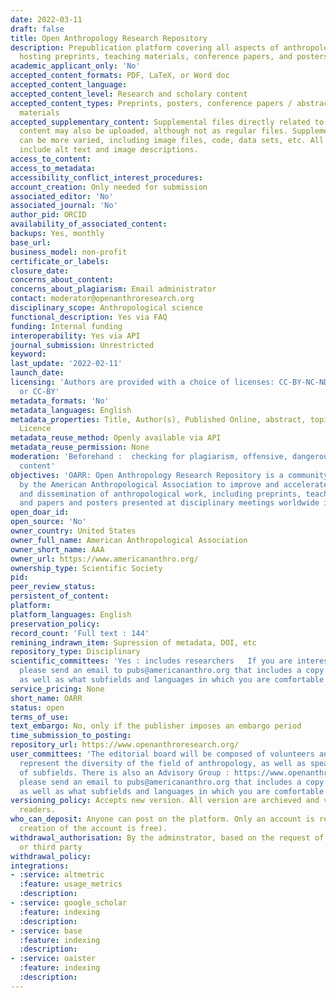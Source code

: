 ```yaml
---
date: 2022-03-11
draft: false
title: Open Anthropology Research Repository
description: Prepublication platform covering all aspects of anthropological research,
  hosting preprints, teaching materials, conference papers, and posters.
academic_applicant_only: 'No'
accepted_content_formats: PDF, LaTeX, or Word doc
accepted_content_language:
accepted_content_level: Research and scholary content
accepted_content_types: Preprints, posters, conference papers / abstracts, and teaching
  materials
accepted_supplementary_content: Supplemental files directly related to the primary
  content may also be uploaded, although not as regular files. Supplemental files
  can be more varied, including image files, code, data sets, etc. All images should
  include alt text and image descriptions.
access_to_content:
access_to_metadata:
accessibility_conflict_interest_procedures:
account_creation: Only needed for submission
associated_editor: 'No'
associated_journal: 'No'
author_pid: ORCID
availability_of_associated_content:
backups: Yes, monthly
base_url:
business_model: non-profit
certificate_or_labels:
closure_date:
concerns_about_content:
concerns_about_plagiarism: Email administrator
contact: moderator@openanthroresearch.org
disciplinary_scope: Anthropological science
functional_description: Yes via FAQ
funding: Internal funding
interoperability: Yes via API
journal_submission: Unrestricted
keyword:
last_update: '2022-02-11'
launch_date:
licensing: 'Authors are provided with a choice of licenses: CC-BY-NC-ND, CC-BY-NC,
  or CC-BY'
metadata_formats: 'No'
metadata_languages: English
metadata_properties: Title, Author(s), Published Online, abstract, topics, funder(s),
  Licence
metadata_reuse_method: Openly available via API
metadata_reuse_permission: None
moderation: 'Beforehand :  checking for plagiarism, offensive, dangerous, and/or non-scholarly
  content'
objectives: 'OARR: Open Anthropology Research Repository is a community server established
  by the American Anthropological Association to improve and accelerate the discovery
  and dissemination of anthropological work, including preprints, teaching materials,
  and papers and posters presented at disciplinary meetings worldwide in any language.'
open_doar_id:
open_source: 'No'
owner_country: United States
owner_full_name: American Anthropological Association
owner_short_name: AAA
owner_url: https://www.americananthro.org/
ownership_type: Scientific Society
pid:
peer_review_status:
persistent_of_content:
platform:
platform_languages: English
preservation_policy:
record_count: 'Full text : 144'
remining_indrawn_item: Supression of metadata, DOI, etc
repository_type: Disciplinary
scientific_committees: 'Yes : includes researchers   If you are interested in joining the OARR editorial board and reviewing submissions,
  please send an email to pubs@americananthro.org that includes a copy of your CV
  as well as what subfields and languages in which you are comfortable reviewing.'
service_pricing: None
short_name: OARR
status: open
terms_of_use:
text_embargo: No, only if the publisher imposes an embargo period
time_submission_to_posting:
repository_url: https://www.openanthroresearch.org/
user_committees: 'The editorial board will be composed of volunteers and strives to
  represent the diversity of the field of anthropology, as well as speak to its variety
  of subfields. There is also an Advisory Group : https://www.openanthroresearch.org/advisorygroup   If you are interested in joining the OARR editorial board and reviewing submissions,
  please send an email to pubs@americananthro.org that includes a copy of your CV
  as well as what subfields and languages in which you are comfortable reviewing.'
versioning_policy: Accepts new version. All version are archieved and visible for
  readers.
who_can_deposit: Anyone can post on the platform. Only an account is required ( The
  creation of the account is free).
withdrawal_authorisation: By the adminstrator, based on the request of the author
  or third party
withdrawal_policy:
integrations:
- :service: altmetric
  :feature: usage_metrics
  :description:
- :service: google_scholar
  :feature: indexing
  :description:
- :service: base
  :feature: indexing
  :description:
- :service: oaister
  :feature: indexing
  :description:
---
```



